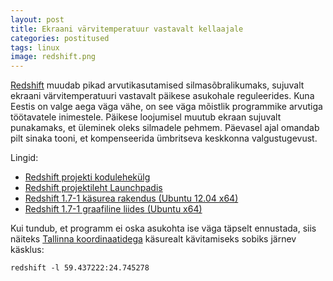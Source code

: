 ```yaml
---
layout: post
title: Ekraani värvitemperatuur vastavalt kellaajale
categories: postitused
tags: linux
image: redshift.png
---
```

[Redshift](http://jonls.dk/redshift/) muudab pikad arvutikasutamised silmasõbralikumaks, sujuvalt ekraani värvitemperatuuri vastavalt päikese asukohale reguleerides. Kuna Eestis on valge aega väga vähe, on see väga mõistlik programmike arvutiga töötavatele inimestele. Päikese loojumisel muutub ekraan sujuvalt punakamaks, et üleminek oleks silmadele pehmem. Päevasel ajal omandab pilt sinaka tooni, et kompenseerida ümbritseva keskkonna valgustugevust.

Lingid:
* [Redshift projekti kodulehekülg](http://jonls.dk/redshift/)
* [Redshift projektileht Launchpadis](https://launchpad.net/redshift)
* [Redshift 1.7-1 käsurea rakendus (Ubuntu 12.04 x64)](https://launchpad.net/ubuntu/+source/redshift/1.7-1ubuntu2/+build/3255560/+files/redshift_1.7-1ubuntu2_amd64.deb)
* [Redshift 1.7-1 graafiline liides (Ubuntu x64)](https://launchpad.net/ubuntu/precise/amd64/gtk-redshift/1.7-1ubuntu2)

Kui tundub, et programm ei oska asukohta ise väga täpselt ennustada, siis näiteks [Tallinna koordinaatidega](http://tools.wmflabs.org/geohack/geohack.php?pagename=Tallinn&params=59_26_14_N_24_44_43_E_type:city_region:EE) käsurealt kävitamiseks sobiks järnev käsklus:

    redshift -l 59.437222:24.745278

